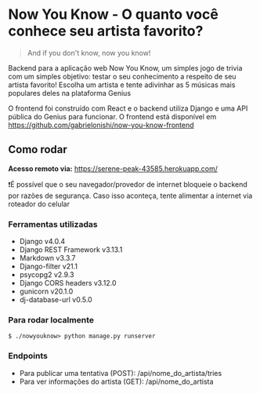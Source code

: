# Now You Know - O quanto você conhece seu artista favorito?

> And if you don't know, now you know!

Backend para a aplicação web Now You Know, um simples jogo de trivia com um simples objetivo: testar o seu conhecimento a respeito de seu artista favorito! Escolha um artista e tente adivinhar as 5 músicas mais populares deles na plataforma Genius

O frontend foi construído com React e o backend utiliza Django e uma API pública do Genius para funcionar. O frontend está disponível em https://github.com/gabrielonishi/now-you-know-frontend

## Como rodar

**Acesso remoto via:** https://serene-peak-43585.herokuapp.com/ <br>

❗É possível que o seu navegador/provedor de internet bloqueie o backend por razões de segurança. Caso isso aconteça, tente alimentar a internet via roteador do celular

### Ferramentas utilizadas
<ul>
<li>Django v4.0.4</li>
<li>Django REST Framework v3.13.1</li>
<li>Markdown v3.3.7</li>
<li>Django-filter v21.1</li>
<li>psycopg2 v2.9.3</li>
<li>Django CORS headers v3.12.0</li>
<li>gunicorn v20.1.0</li>
<li>dj-database-url v0.5.0</li>
</ul>

### Para rodar localmente

```
$ ./nowyouknow> python manage.py runserver
```

### Endpoints
 - Para publicar uma tentativa (POST): /api/nome_do_artista/tries<br>
 - Para ver informações do artista (GET): /api/nome_do_artista
